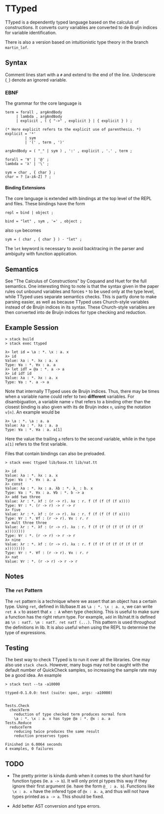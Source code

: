 
# TTyped

TTyped is a dependently typed language based on the calculus of constructions.
It converts curry variables are converted to de Bruijn indices for variable
identification.

There is also a version based on intuitionistic type theory in the branch
`martin_lof`.

## Syntax

Comment lines start with a `#` and extend to the end of the line. Underscore
(`_`) denote an ignored variable.

### EBNF

The grammar for the core language is

```
term = forall , argAndBody
     | lambda , argAndBody
     | explicit , ( { "->" , explicit } | { explicit } ) ;

(* Here explicit refers to the explicit use of parenthesis. *)
explicit = '*'
         | sym
         | '(' , term , ')'

argAndBody = ( "_" | sym ) , ':' , explicit , '.' , term ;

forall = '∀' | '@' ;
lambda = 'λ' | '\' ;

sym = char , { char } ;
char = ? [a-zA-Z] ? ;
```

#### Binding Extensions

The core language is extended with bindings at the top level of the REPL and
files. These bindings have the form

```
repl = bind | object ;

bind = "let" , sym , '=' , object ;
```

also `sym` becomes

```
sym = ( char , { char } ) - "let" ;
```

The `let` keyword is necessary to avoid backtracing in the parser and ambiguity
with function application.

## Semantics

See "The Calculus of Constructions" by Coquand and Huet for the full semantics.
One interesting thing to note is that the syntax given in the paper rules out
unbound variables and forces `*` to be used only at the type level, while TTyped
uses separate semantics checks. This is partly done to make parsing easier, as
well as because TTyped uses Church-style variables instead of de Bruijn indices
in its syntax. These Church-style variables are then converted into de Bruijn
indices for type checking and reduction.

## Example Session

```
> stack build
> stack exec ttyped

λ> let id = \a : *. \x : a. x
λ> id
Value: λa : *. λx : a. x
Type: ∀a : *. ∀x : a. a
λ> let idT = @a : *. a -> a
λ> id idT id
Value: λa : *. λx : a. x
Type: ∀a : *. a -> a
```

Note that internally TTyped uses de Bruijn indices. Thus, there may be times
when a variable name could refer to two **different** variables. For
disambiguation, a variable name `v` that refers to a binding other than the
closest binding is also given with its de Bruijn index `n`, using the notation
`v[n]`. An example would be

```
λ> \a : *. \a : a. a
Value: λa : *. λa : a. a
Type: ∀a : *. ∀a : a. a[1]
```

Here the value the trailing `a` refers to the second variable, while in the type
`a[1]` refers to the first variable.

Files that contain bindings can also be preloaded.

```
> stack exec ttyped lib/base.tt lib/nat.tt

λ> id
Value: λa : *. λx : a. x
Type: ∀a : *. ∀x : a. a
λ> const
Value: λa : *. λx : a. λb : *. λ_ : b. x
Type: ∀a : *. ∀x : a. ∀b : *. b -> a
λ> add two three
Value: λr : *. λf : (r -> r). λx : r. f (f (f (f (f x))))
Type: ∀r : *. (r -> r) -> r -> r
λ> five
Value: λr : *. λf : (r -> r). λx : r. f (f (f (f (f x))))
Type: ∀r : *. ∀f : (r -> r). ∀x : r. r
λ> mult three three
Value: λr : *. λf : (r -> r). λx : r. f (f (f (f (f (f (f (f (f x))))))))
Type: ∀r : *. (r -> r) -> r -> r
λ> nine
Value: λr : *. λf : (r -> r). λx : r. f (f (f (f (f (f (f (f (f x))))))))
Type: ∀r : *. ∀f : (r -> r). ∀x : r. r
λ> nat
Value: ∀r : *. (r -> r) -> r -> r
```

## Notes

### The `ret` Pattern

The `ret` pattern is a technique where we assert that an object has a certain
type. Using `ret`, defined in lib/base.tt as `\a : *. \x : a. x`, we can
write `ret A x` to assert that `x : A` when type checking. This is useful to
make sure a function has the right return type. For example, `add` in lib/nat.tt
is defined as `\n : natT. \m : natT. ret natT (...)`. This pattern is used
throughout the definitions in lib. It is also useful when using the REPL to
determine the type of expressions.

## Testing

The best way to check TTyped is to run it over all the libraries. One may also
use `stack check`. However, many bugs may not be caught with the default number
of QuickCheck samples, so increasing the sample rate may be a good idea. An
example

```
> stack test --ta -a10000

ttyped-0.1.0.0: test (suite: spec, args: -a10000)


Tests.Check
  checkTerm
    reduction of type checked term produces normal form
    \a : *. \x : a. x has type @a : *. @x : a. a
Tests.Reduce
  reduceTerm
    reducing twice produces the same result
    reduction preserves types

Finished in 6.0064 seconds
4 examples, 0 failures
```

## TODO

- The pretty printer is kinda dumb when it comes to the short hand for function
  types (ie. `a -> b`). It will only print pi types this way if they ignore
  their first argument (ie. have the form `@_ : a. b`). Functions like `\x : a.
  x` have the infered type of `@x : a. a`, and thus will not have types printed
  as `a -> a`. This should be fixed.

- Add better AST conversion and type errors.
